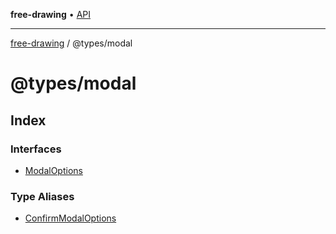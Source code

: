 **free-drawing** • [API](../../README.md)

***

[free-drawing](../../README.md) / @types/modal

# @types/modal

## Index

### Interfaces

- [ModalOptions](interfaces/ModalOptions.md)

### Type Aliases

- [ConfirmModalOptions](type-aliases/ConfirmModalOptions.md)
